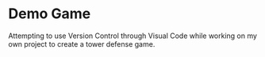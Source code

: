 # Demo Game 

Attempting to use Version Control through Visual Code while 
working on my own project to create a tower defense game.